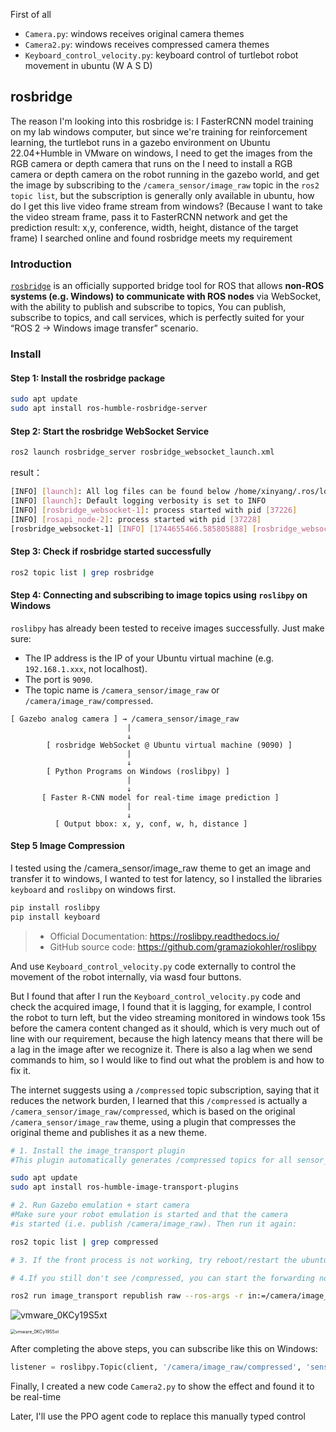 First of all

- `Camera.py`: windows receives original camera themes
- `Camera2.py`: windows receives compressed camera themes
- `Keyboard_control_velocity.py`: keyboard control of turtlebot robot movement in ubuntu (W A S D)

## rosbridge

The reason I'm looking into this rosbridge is: I FasterRCNN model training on my lab windows computer, but since we're training for reinforcement learning, the turtlebot runs in a gazebo environment on Ubuntu 22.04+Humble in VMware on windows, I need to get the images from the RGB camera or depth camera that runs on the I need to install a RGB camera or depth camera on the robot running in the gazebo world, and get the image by subscribing to the `/camera_sensor/image_raw` topic in the `ros2 topic list`, but the subscription is generally only available in ubuntu, how do I get this live video frame stream from windows? (Because I want to take the video stream frame, pass it to FasterRCNN network and get the prediction result: x,y, conference, width, height, distance of the target frame) I searched online and found rosbridge meets my requirement

### Introduction

[`rosbridge`](https://github.com/RobotWebTools/rosbridge_suite) is an officially supported bridge tool for ROS that allows **non-ROS systems (e.g. Windows) to communicate with ROS nodes** via WebSocket, with the ability to publish and subscribe to topics, You can publish, subscribe to topics, and call services, which is perfectly suited for your “ROS 2 → Windows image transfer” scenario.

### Install

#### Step 1: Install the rosbridge package

```bash
sudo apt update
sudo apt install ros-humble-rosbridge-server
```

#### Step 2: Start the rosbridge WebSocket Service

```bash
ros2 launch rosbridge_server rosbridge_websocket_launch.xml
```

result：

```bash
[INFO] [launch]: All log files can be found below /home/xinyang/.ros/log/2025-04-14-14-31-06-229714-xinyang-virtual-machine-37225
[INFO] [launch]: Default logging verbosity is set to INFO
[INFO] [rosbridge_websocket-1]: process started with pid [37226]
[INFO] [rosapi_node-2]: process started with pid [37228]
[rosbridge_websocket-1] [INFO] [1744655466.585805888] [rosbridge_websocket]: Rosbridge WebSocket server started on port 9090
```

#### Step 3: Check if rosbridge started successfully

```bash
ros2 topic list | grep rosbridge
```



#### Step 4: Connecting and subscribing to image topics using `roslibpy` on Windows

`roslibpy` has already been tested to receive images successfully. Just make sure:

- The IP address is the IP of your Ubuntu virtual machine (e.g. `192.168.1.xxx`, not localhost).
- The port is `9090`.
- The topic name is `/camera_sensor/image_raw` or `/camera/image_raw/compressed`.



```less
[ Gazebo analog camera ] → /camera_sensor/image_raw
                          |
                          ↓
        [ rosbridge WebSocket @ Ubuntu virtual machine (9090) ]
                          |
                          ↓
        [ Python Programs on Windows (roslibpy) ]
                          |
                          ↓
       [ Faster R-CNN model for real-time image prediction ]
                          |
                          ↓
          [ Output bbox: x, y, conf, w, h, distance ]

```

#### Step 5 Image Compression

I tested using the /camera_sensor/image_raw theme to get an image and transfer it to windows, I wanted to test for latency, so I installed the libraries `keyboard` and `roslibpy` on windows first. 

```bash
pip install roslibpy
pip install keyboard
```

> - Official Documentation: https://roslibpy.readthedocs.io/
> - GitHub source code: https://github.com/gramaziokohler/roslibpy

And use `Keyboard_control_velocity.py` code externally to control the movement of the robot internally, via wasd four buttons.

But I found that after I run the `Keyboard_control_velocity.py` code and check the acquired image, I found that it is lagging, for example, I control the robot to turn left, but the video streaming monitored in windows took 15s before the camera content changed as it should, which is very much out of line with our requirement, because the high latency means that there will be a lag in the image after we recognize it. There is also a lag when we send commands to him, so I would like to find out what the problem is and how to fix it.

The internet suggests using a `/compressed` topic subscription, saying that it reduces the network burden, I learned that this `/compressed` is actually a `/camera_sensor/image_raw/compressed`, which is based on the original `/camera_sensor/image_raw` theme, using a plugin that compresses the original theme and publishes it as a new theme.

```bash
# 1. Install the image_transport plugin
#This plugin automatically generates /compressed topics for all sensor_msgs/Image image topics.

sudo apt update
sudo apt install ros-humble-image-transport-plugins

# 2. Run Gazebo emulation + start camera
#Make sure your robot emulation is started and that the camera 
#is started (i.e. publish /camera/image_raw). Then run it again:

ros2 topic list | grep compressed

# 3. If the front process is not working, try reboot/restart the ubuntu

# 4.If you still don't see /compressed, you can start the forwarding node manually:

ros2 run image_transport republish raw --ros-args -r in:=/camera/image_raw -r out:=/camera/image_raw/compressed

```
![vmware_0KCy19S5xt](https://github.com/user-attachments/assets/34cec3bf-603a-495d-bb0a-d642d6723616)

<img src="./resources/images/vmware_0KCy19S5xt.png" alt="vmware_0KCy19S5xt" style="zoom:50%;" />

After completing the above steps, you can subscribe like this on Windows:

```python
listener = roslibpy.Topic(client, '/camera/image_raw/compressed', 'sensor_msgs/CompressedImage')
```

Finally, I created a new code `Camera2.py` to show the effect and found it to be real-time

Later, I'll use the PPO agent code to replace this manually typed control

